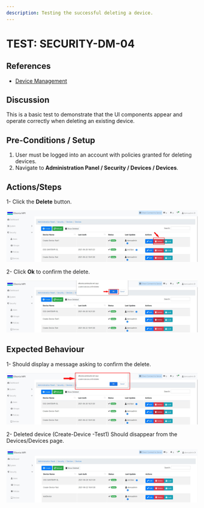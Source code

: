 ```yaml
---
description: Testing the successful deleting a device.
---
```


# TEST: SECURITY-DM-04

## References

* [Device Management](../../../../../../../operations-1/system-administration/security-administration/device-management.md)

## Discussion

This is a basic test to demonstrate that the UI components appear and operate correctly when deleting an existing device.

## **Pre-Conditions / Setup**

1. User must be logged into an account with policies granted for deleting devices.
2. Navigate to **Administration Panel / Security / Devices / Devices**.

## Actions/Steps

1- Click the **Delete** button.

![](<../../../../../../../.gitbook/assets/11 (1).jpg>)

2- Click  **Ok** to confirm the delete.

![](../../../../../../../.gitbook/assets/12-1.jpg)

## Expected Behaviour

1- Should display a message asking to confirm the delete.

![](<../../../../../../../.gitbook/assets/12 (2).jpg>)

2- Deleted device (Create-Device -Test1) Should disappear from the Devices/Devices page.

![](<../../../../../../../.gitbook/assets/13 (2).jpg>)
